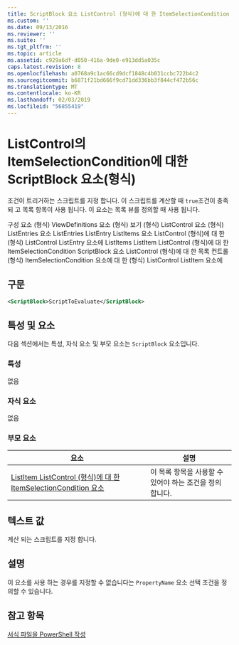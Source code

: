 ```yaml
---
title: ScriptBlock 요소 ListControl (형식)에 대 한 ItemSelectionCondition | Microsoft Docs
ms.custom: ''
ms.date: 09/13/2016
ms.reviewer: ''
ms.suite: ''
ms.tgt_pltfrm: ''
ms.topic: article
ms.assetid: c929a6df-d050-416a-9de0-e913dd5a035c
caps.latest.revision: 8
ms.openlocfilehash: a0768a9c1ac66cd9dcf1848c4b031ccbc722b4c2
ms.sourcegitcommit: b6871f21bd666f9cd71dd336bb3f844cf472b56c
ms.translationtype: MT
ms.contentlocale: ko-KR
ms.lasthandoff: 02/03/2019
ms.locfileid: "56855419"
---
```

# <a name="scriptblock-element-for-itemselectioncondition-for-listcontrol-format"></a>ListControl의 ItemSelectionCondition에 대한 ScriptBlock 요소(형식)

조건이 트리거하는 스크립트를 지정 합니다. 이 스크립트를 계산할 때 `true`조건이 충족 되 고 목록 항목이 사용 됩니다. 이 요소는 목록 뷰를 정의할 때 사용 됩니다.

구성 요소 (형식) ViewDefinitions 요소 (형식) 보기 (형식) ListControl 요소 (형식) ListEntries 요소 ListEntries ListEntry ListItems 요소 ListControl (형식)에 대 한 (형식) ListControl ListEntry 요소에 ListItems ListItem ListControl (형식)에 대 한 ItemSelectionCondition ScriptBlock 요소 ListControl (형식)에 대 한 목록 컨트롤 (형식) ItemSelectionCondition 요소에 대 한 (형식) ListControl ListItem 요소에

## <a name="syntax"></a>구문

```xml
<ScriptBlock>ScriptToEvaluate</ScriptBlock>
```

## <a name="attributes-and-elements"></a>특성 및 요소

다음 섹션에서는 특성, 자식 요소 및 부모 요소는 `ScriptBlock` 요소입니다.

### <a name="attributes"></a>특성

없음

### <a name="child-elements"></a>자식 요소

없음

### <a name="parent-elements"></a>부모 요소

|요소|설명|
|-------------|-----------------|
|[ListItem ListControl (형식)에 대 한 ItemSelectionCondition 요소](./itemselectioncondition-element-for-listitem-for-listcontrol-format.md)|이 목록 항목을 사용할 수 있어야 하는 조건을 정의 합니다.|

## <a name="text-value"></a>텍스트 값

계산 되는 스크립트를 지정 합니다.

## <a name="remarks"></a>설명

이 요소를 사용 하는 경우를 지정할 수 없습니다는 `PropertyName` 요소 선택 조건을 정의할 수 있습니다.

## <a name="see-also"></a>참고 항목

[서식 파일을 PowerShell 작성](./writing-a-powershell-formatting-file.md)

